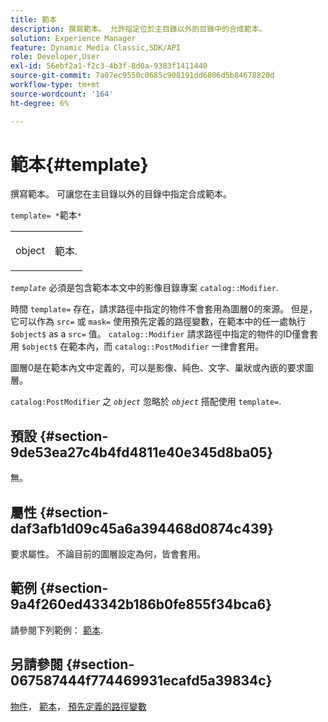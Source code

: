 ```yaml
---
title: 範本
description: 撰寫範本。 允許指定位於主目錄以外的目錄中的合成範本。
solution: Experience Manager
feature: Dynamic Media Classic,SDK/API
role: Developer,User
exl-id: 56ebf2a1-f2c3-4b3f-8d0a-9383f1411440
source-git-commit: 7a07ec9550c0685c908191dd6806d5b84678820d
workflow-type: tm+mt
source-wordcount: '164'
ht-degree: 6%

---
```


# 範本{#template}

撰寫範本。 可讓您在主目錄以外的目錄中指定合成範本。

`template= *`範本`*`

<table id="simpletable_DEC6F4EB460D453B8F272C98C9C8B7E5"> 
 <tr class="strow"> 
  <td class="stentry"> <p><span class="varname"> object</span> </p> </td> 
  <td class="stentry"> <p>範本. </p></td> 
 </tr> 
</table>

*`template`* 必須是包含範本本文中的影像目錄專案 `catalog::Modifier`.

時間 `template=` 存在，請求路徑中指定的物件不會套用為圖層0的來源。 但是，它可以作為 `src=` 或 `mask=` 使用預先定義的路徑變數，在範本中的任一處執行 `$object$` as a `src=` 值。 `catalog::Modifier` 請求路徑中指定的物件的ID僅會套用 `$object$` 在範本內，而 `catalog::PostModifier` 一律會套用。

圖層0是在範本內文中定義的，可以是影像、純色、文字、巢狀或內嵌的要求圖層。

`catalog:PostModifier` 之 *`object`* 忽略於 *`object`* 搭配使用 `template=`.

## 預設 {#section-9de53ea27c4b4fd4811e40e345d8ba05}

無。

## 屬性 {#section-daf3afb1d09c45a6a394468d0874c439}

要求屬性。 不論目前的圖層設定為何，皆會套用。

## 範例 {#section-9a4f260ed43342b186b0fe855f34bca6}

請參閱下列範例： [範本](../../../../../is-api/http-ref/image-serving-api-ref/c-http-protocol-reference/c-templates/c-templates.md#concept-3cd2d2adae0e41b2979b9640244d4d3e).

## 另請參閱 {#section-067587444f774469931ecafd5a39834c}

[物件](../../../../../is-api/http-ref/image-serving-api-ref/c-http-protocol-reference/c-data-types/r-object.md#reference-2591bd24548d462782c68d138ef795a0)， [範本](../../../../../is-api/http-ref/image-serving-api-ref/c-http-protocol-reference/c-templates/c-templates.md#concept-3cd2d2adae0e41b2979b9640244d4d3e)， [預先定義的路徑變數](../../../../../is-api/http-ref/image-serving-api-ref/c-http-protocol-reference/c-syntax-and-features/r-is-http-substitution-variables.md#reference-90dc01aba44940e4acdd0c6476e7aa5a)
